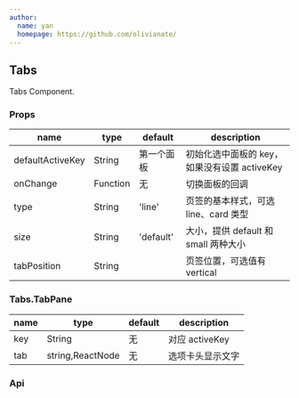 ```yaml
---
author:
  name: yan
  homepage: https://github.com/olivianate/
---
```


## Tabs

Tabs Component.

### Props
|name|type|default|description|
|---|---|---|---|
|defaultActiveKey|String|第一个面板|初始化选中面板的 key，如果没有设置 activeKey|
|onChange|Function|无|切换面板的回调|
|type|String|'line'|页签的基本样式，可选 line、card 类型|
|size|String|'default'|大小，提供 default 和 small 两种大小|
|tabPosition|String||页签位置，可选值有 vertical|

### Tabs.TabPane
|name|type|default|description|
|---|---|---|---|
|key|String|无|对应 activeKey|
|tab|string,ReactNode|无|选项卡头显示文字|

### Api